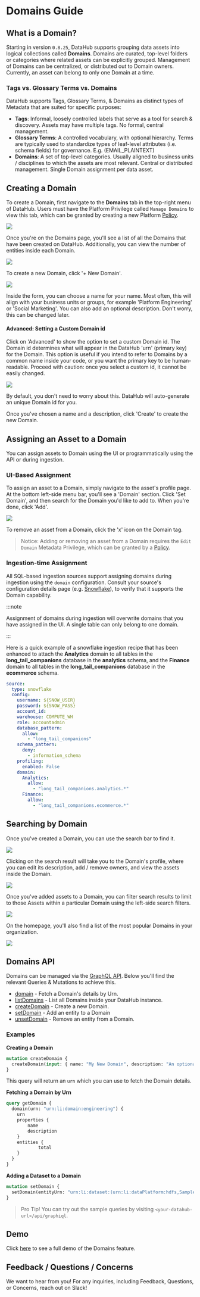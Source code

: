 # Domains Guide

## What is a Domain? 

Starting in version `0.8.25`, DataHub supports grouping data assets into logical collections called **Domains**. Domains are curated, top-level
folders or categories where related assets can be explicitly grouped. Management of Domains can be centralized, or distributed out
to Domain owners. Currently, an asset can belong to only one Domain at a time. 

### Tags vs. Glossary Terms vs. Domains

DataHub supports Tags, Glossary Terms, & Domains as distinct types of Metadata that are suited for specific purposes:

- **Tags**: Informal, loosely controlled labels that serve as a tool for search & discovery. Assets may have multiple tags. No formal, central management.
- **Glossary Terms**: A controlled vocabulary, with optional hierarchy. Terms are typically used to standardize types of leaf-level attributes (i.e. schema fields) for governance. E.g. (EMAIL_PLAINTEXT)
- **Domains**: A set of top-level categories. Usually aligned to business units / disciplines to which the assets are most relevant. Central or distributed management. Single Domain assignment per data asset.


## Creating a Domain

To create a Domain, first navigate to the **Domains** tab in the top-right menu of DataHub. Users must have the Platform Privilege
called `Manage Domains` to view this tab, which can be granted by creating a new Platform [Policy](authorization/policies.md).

![](./imgs/domains-tab.png)

Once you're on the Domains page, you'll see a list of all the Domains that have been created on DataHub. Additionally, you can
view the number of entities inside each Domain. 

![](./imgs/list-domains.png)

To create a new Domain, click '+ New Domain'.

![](./imgs/create-domain.png)

Inside the form, you can choose a name for your name. Most often, this will align with your business units or groups, for example
'Platform Engineering' or 'Social Marketing'. You can also add an optional description. Don't worry, this can be changed later.

#### Advanced: Setting a Custom Domain id

Click on 'Advanced' to show the option to set a custom Domain id. The Domain id determines what will appear in the DataHub 'urn' (primary key)
for the Domain. This option is useful if you intend to refer to Domains by a common name inside your code, or you want the primary
key to be human-readable. Proceed with caution: once you select a custom id, it cannot be easily changed. 

![](./imgs/set-domain-id.png)

By default, you don't need to worry about this. DataHub will auto-generate an unique Domain id for you. 

Once you've chosen a name and a description, click 'Create' to create the new Domain. 


## Assigning an Asset to a Domain

You can assign assets to Domain using the UI or programmatically using the API or during ingestion. 

### UI-Based Assignment
To assign an asset to a Domain, simply navigate to the asset's profile page. At the bottom left-side menu bar, you'll 
see a 'Domain' section. Click 'Set Domain', and then search for the Domain you'd like to add to. When you're done, click 'Add'.

![](./imgs/set-domain.png)

To remove an asset from a Domain, click the 'x' icon on the Domain tag. 

> Notice: Adding or removing an asset from a Domain requires the `Edit Domain` Metadata Privilege, which can be granted
> by a [Policy](authorization/policies.md).

### Ingestion-time Assignment
All SQL-based ingestion sources support assigning domains during ingestion using the `domain` configuration. Consult your source's configuration details page (e.g. [Snowflake](./generated/ingestion/sources/snowflake.md)), to verify that it supports the Domain capability.

:::note

Assignment of domains during ingestion will overwrite domains that you have assigned in the UI. A single table can only belong to one domain.

:::


Here is a quick example of a snowflake ingestion recipe that has been enhanced to attach the **Analytics** domain to all tables in the **long_tail_companions** database in the **analytics** schema, and the **Finance** domain to all tables in the **long_tail_companions** database in the **ecommerce** schema.

```yaml
source:
  type: snowflake
  config:
    username: ${SNOW_USER}
    password: ${SNOW_PASS}
    account_id: 
    warehouse: COMPUTE_WH
    role: accountadmin
    database_pattern:
      allow:
        - "long_tail_companions"
    schema_pattern:
      deny:
        - information_schema
    profiling:
      enabled: False
    domain:
      Analytics:
        allow:
          - "long_tail_companions.analytics.*"
      Finance:
        allow:
          - "long_tail_companions.ecommerce.*"
```



## Searching by Domain

Once you've created a Domain, you can use the search bar to find it.

![](./imgs/search-domain.png)

Clicking on the search result will take you to the Domain's profile, where you
can edit its description, add / remove owners, and view the assets inside the Domain. 

![](./imgs/domain-entities.png)

Once you've added assets to a Domain, you can filter search results to limit to those Assets
within a particular Domain using the left-side search filters. 

![](./imgs/search-by-domain.png)

On the homepage, you'll also find a list of the most popular Domains in your organization.

![](./imgs/browse-domains.png)


## Domains API

Domains can be managed via the [GraphQL API](https://datahubproject.io/docs/api/graphql/overview/). Below you'll find the relevant Queries & Mutations
to achieve this. 

- [domain](https://datahubproject.io/docs/graphql/queries#domain) - Fetch a Domain's details by Urn. 
- [listDomains](https://datahubproject.io/docs/graphql/queries#listdomains) - List all Domains inside your DataHub instance. 
- [createDomain](https://datahubproject.io/docs/graphql/mutations#createdomain) - Create a new Domain.
- [setDomain](https://datahubproject.io/docs/graphql/mutations#setdomain) - Add an entity to a Domain
- [unsetDomain](https://datahubproject.io/docs/graphql/mutations#unsetdomain) - Remove an entity from a Domain.

### Examples

**Creating a Domain**

```graphql
mutation createDomain {
  createDomain(input: { name: "My New Domain", description: "An optional description" })
}
```

This query will return an `urn` which you can use to fetch the Domain details. 

**Fetching a Domain by Urn**

```graphql
query getDomain {
  domain(urn: "urn:li:domain:engineering") {
    urn
    properties {
        name 
        description
    }
    entities {
			total
    }
  }
}
```

**Adding a Dataset to a Domain**

```graphql
mutation setDomain {
  setDomain(entityUrn: "urn:li:dataset:(urn:li:dataPlatform:hdfs,SampleHdfsDataset,PROD)", domainUrn: "urn:li:domain:engineering")
}
```

> Pro Tip! You can try out the sample queries by visiting `<your-datahub-url>/api/graphiql`.

## Demo

Click [here](https://www.loom.com/share/72b3bcc2729b4df0982fa63ae3a8cb21) to see a full demo of the Domains feature. 

## Feedback / Questions / Concerns

We want to hear from you! For any inquiries, including Feedback, Questions, or Concerns, reach out on Slack!